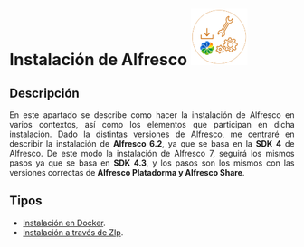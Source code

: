 <div align="justify">

# Instalación de Alfresco <img width="100px" src="../img/install-alfresco.png">


## Descripción

En este apartado se describe como hacer la instalación de Alfresco en varios contextos, así como los elementos que participan en dicha instalación. Dado la distintas versiones de Alfresco, me centraré en describir la instalación de __Alfresco 6.2__, ya que se basa en la __SDK 4__ de Alfresco. De este modo la instalación de Alfresco 7, seguirá los mismos pasos ya que se basa en __SDK 4.3__, y los pasos son los mismos con las versiones correctas de __Alfresco Platadorma y Alfresco Share__.


## Tipos
- [Instalación en Docker](docker).
- [Instalación a través de ZIp](zip).
</div>
